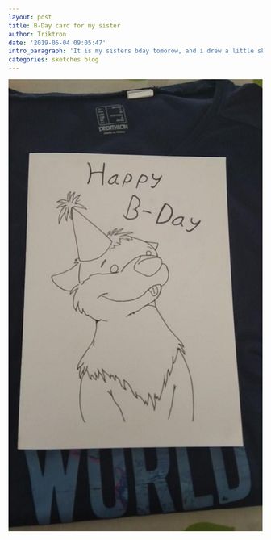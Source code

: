 ```yaml
---
layout: post
title: B-Day card for my sister
author: Triktron
date: '2019-05-04 09:05:47'
intro_paragraph: 'It is my sisters bday tomorow, and i drew a little sketch for her.'
categories: sketches blog
---
```

<img src="/assets/img/uploads/bdaygift.png" style="max-width:100%;">
